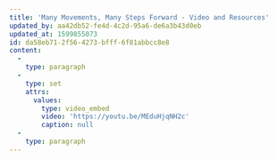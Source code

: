 ```yaml
---
title: 'Many Movements, Many Steps Forward - Video and Resources'
updated_by: aa42db52-fe4d-4c2d-95a6-de6a3b43d0eb
updated_at: 1599855073
id: da58eb71-2f56-4273-bfff-6f81abbcc8e8
content:
  -
    type: paragraph
  -
    type: set
    attrs:
      values:
        type: video_embed
        video: 'https://youtu.be/MEduHjqNH2c'
        caption: null
  -
    type: paragraph
---
```

